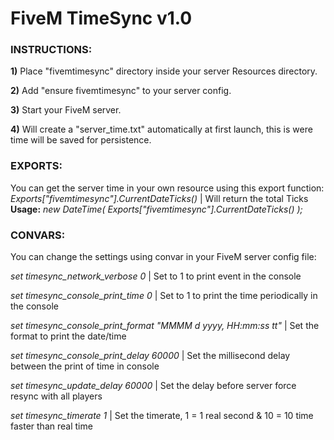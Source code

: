 # FiveM TimeSync v1.0
   
   
### INSTRUCTIONS:
   
   **1)** Place "fivemtimesync" directory inside your server Resources directory.
   
   **2)** Add "ensure fivemtimesync" to your server config.
   
   **3)** Start your FiveM server.
   
   **4)** Will create a "server_time.txt" automatically at first launch, this is were time will be saved for persistence.
   
### EXPORTS:
   
You can get the server time in your own resource using this export function:
   *Exports["fivemtimesync"].CurrentDateTicks()* | Will return the total Ticks
   **Usage:** *new DateTime( Exports["fivemtimesync"].CurrentDateTicks() );*
   
   
### CONVARS:
   
You can change the settings using convar in your FiveM server config file:
   
   *set timesync_network_verbose 0* | Set to 1 to print event in the console
   
   *set timesync_console_print_time 0* | Set to 1 to print the time periodically in the console
   
   *set timesync_console_print_format "MMMM d yyyy, HH:mm:ss tt"* | Set the format to print the date/time
   
   *set timesync_console_print_delay 60000* | Set the millisecond delay between the print of time in console
   
   *set timesync_update_delay 60000* | Set the delay before server force resync with all players
   
   *set timesync_timerate 1* | Set the timerate, 1 = 1 real second & 10 = 10 time faster than real time
   
   

